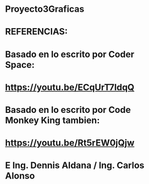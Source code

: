 # Proyecto3Graficas
# REFERENCIAS:
# Basado en lo escrito por Coder Space:
# https://youtu.be/ECqUrT7IdqQ
# Basado en lo escrito por Code Monkey King tambien:
# https://youtu.be/Rt5rEW0jQjw
# E Ing. Dennis Aldana / Ing. Carlos Alonso
